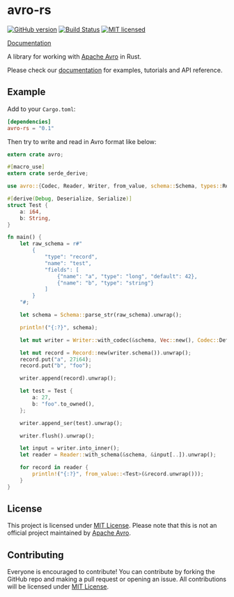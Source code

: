 # avro-rs

[![GitHub version](https://badge.fury.io/gh/flavray%2Favro-rs.svg)](https://badge.fury.io/gh/flavray%2Favro-rs)
[![Build Status](https://travis-ci.org/flavray/avro-rs.svg?branch=master)](https://travis-ci.org/flavray/avro-rs)
[![MIT licensed](https://img.shields.io/badge/license-MIT-blue.svg)](https://github.com/flavray/avro-rs/blob/master/LICENSE)

[Documentation](https://docs.rs/avro-rs)

A library for working with [Apache Avro](https://avro.apache.org/) in Rust.

Please check our [documentation](https://docs.rs/avro-rs) for examples, tutorials and API reference.

## Example

Add to your `Cargo.toml`:

```toml
[dependencies]
avro-rs = "0.1"
```

Then try to write and read in Avro format like below:

```rust
extern crate avro;

#[macro_use]
extern crate serde_derive;

use avro::{Codec, Reader, Writer, from_value, schema::Schema, types::Record};

#[derive(Debug, Deserialize, Serialize)]
struct Test {
    a: i64,
    b: String,
}

fn main() {
    let raw_schema = r#"
        {
            "type": "record",
            "name": "test",
            "fields": [
                {"name": "a", "type": "long", "default": 42},
                {"name": "b", "type": "string"}
            ]
        }
    "#;

    let schema = Schema::parse_str(raw_schema).unwrap();

    println!("{:?}", schema);

    let mut writer = Writer::with_codec(&schema, Vec::new(), Codec::Deflate);

    let mut record = Record::new(writer.schema()).unwrap();
    record.put("a", 27i64);
    record.put("b", "foo");

    writer.append(record).unwrap();

    let test = Test {
        a: 27,
        b: "foo".to_owned(),
    };

    writer.append_ser(test).unwrap();

    writer.flush().unwrap();

    let input = writer.into_inner();
    let reader = Reader::with_schema(&schema, &input[..]).unwrap();

    for record in reader {
        println!("{:?}", from_value::<Test>(&record.unwrap()));
    }
}
```

## License
This project is licensed under [MIT License](https://github.com/flavray/avro-rs/blob/master/LICENSE).
Please note that this is not an official project maintained by [Apache Avro](https://avro.apache.org/).

## Contributing
Everyone is encouraged to contribute! You can contribute by forking the GitHub repo and making a pull request or opening an issue.
All contributions will be licensed under [MIT License](https://github.com/flavray/avro-rs/blob/master/LICENSE).
